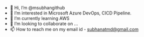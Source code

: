 - 👋 Hi, I’m @msubhangithub
- 👀 I’m interested in Microsoft Azure DevOps, CICD Pipeline. 
- 🌱 I’m currently learning AWS
- 💞️ I’m looking to collaborate on ...
- 📫 How to reach me on my email id - subhanatmd@gmail.com

<!---
msubhangithub/msubhangithub is a ✨ special ✨ repository because its `README.md` (this file) appears on your GitHub profile.
You can click the Preview link to take a look at your changes.
--->
